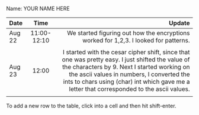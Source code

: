 Name: YOUR NAME HERE

| Date   |    Time     |                                                                                                                                                                                                                                                                                      Update |
|:-------|:-----------:|--------------------------------------------------------------------------------------------------------------------------------------------------------------------------------------------------------------------------------------------------------------------------------------------:|
| Aug 22 | 11:00-12:10 |                                                                                                                                                                                                        We started figuring out how the encryptions worked for 1,2,3. I looked for patterns. |
|        |             |                                                                                                                                                                                                                                                                                             |
| Aug 23 |    12:00    | I started with the cesar cipher shift, since that one was pretty easy. I just shifted the value of the characters by 9. Next I started working on the ascii values in numbers, I converted the ints to chars using (char) int which gave me a letter that corresponded to the ascii values. |
|        |             |                                                                                                                                                                                                                                                                                             |


To add a new row to the table, click into a cell and then hit shift-enter.